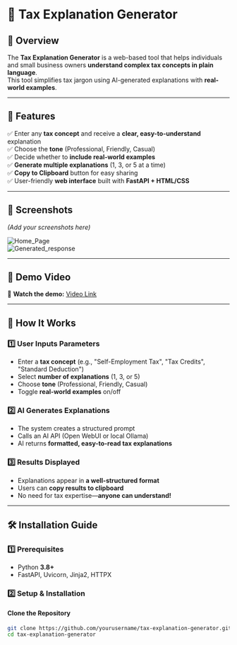 # 🏦 Tax Explanation Generator  

## 📌 Overview  
The **Tax Explanation Generator** is a web-based tool that helps individuals and small business owners **understand complex tax concepts in plain language**.  
This tool simplifies tax jargon using AI-generated explanations with **real-world examples**.  

---

## 🌟 Features  
✅ Enter any **tax concept** and receive a **clear, easy-to-understand** explanation  
✅ Choose the **tone** (Professional, Friendly, Casual)  
✅ Decide whether to **include real-world examples**  
✅ **Generate multiple explanations** (1, 3, or 5 at a time)  
✅ **Copy to Clipboard** button for easy sharing  
✅ User-friendly **web interface** built with **FastAPI + HTML/CSS**  

---

## 📸 Screenshots  
_(Add your screenshots here)_  

![Home_Page](https://drive.google.com/file/d/1aSubSU5lig_bHJhh59WvDwJ_DTIyAk8J/view?usp=sharing)  
![Generated_response](https://drive.google.com/file/d/1aSubSU5lig_bHJhh59WvDwJ_DTIyAk8J/view?usp=sharing)  

---

## 🎥 Demo Video  
🔗 **Watch the demo:** [Video Link](https://drive.google.com/file/d/15_omBQcrRLPN9z4_GiBVkYZPeubx7aYK/view?usp=sharing)  

---

## 🚀 How It Works  

### **1️⃣ User Inputs Parameters**  
- Enter a **tax concept** (e.g., "Self-Employment Tax", "Tax Credits", "Standard Deduction")  
- Select **number of explanations** (1, 3, or 5)  
- Choose **tone** (Professional, Friendly, Casual)  
- Toggle **real-world examples** on/off  

### **2️⃣ AI Generates Explanations**  
- The system creates a structured prompt  
- Calls an AI API (Open WebUI or local Ollama)  
- AI returns **formatted, easy-to-read tax explanations**  

### **3️⃣ Results Displayed**  
- Explanations appear in **a well-structured format**  
- Users can **copy results to clipboard**  
- No need for tax expertise—**anyone can understand!**  

---

## 🛠️ Installation Guide  

### **1️⃣ Prerequisites**  
- Python **3.8+**  
- FastAPI, Uvicorn, Jinja2, HTTPX  

### **2️⃣ Setup & Installation**  

#### **Clone the Repository**  
```bash
git clone https://github.com/yourusername/tax-explanation-generator.git
cd tax-explanation-generator

